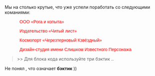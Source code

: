<!DOCTYPE HTML>
<html>
 <head>
  <meta charset="utf-8">
<style>
.selector ul {
  font-family: "Awesome", Arial, sans-serif;
  color: red;
}	
</style>
</head>
<body>
<p>Мы на столько крутые, что уже успели поработать со следующими команиями:</p>
<ol class="selector">
    <ul>ООО «Рога и копыта»</ul>
	<ul>Издательство «Читый лист»</ul>
	<ul>Космопорт «Черезтерновый Кзвёздный»</ul>
	<ul>Дизайн-студия имени Слишком Известного Персонажа</ul>
</ol>


<blockquote> >> Для блока кода используйте три бэктик .. </blockquote>
<p>Не понял , что означает <strong>бэктик</strong> ))</p>
 </body>
</html>
